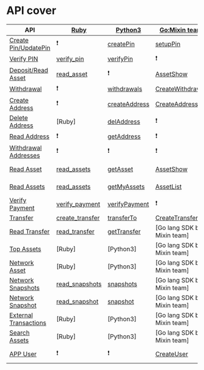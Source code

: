 # API cover


| API |[Ruby](https://github.com/an-lee/mixin_bot)| [Python3](https://github.com/includeleec/mixin-python3-sdk)|[Go:Mixin team](https://github.com/MixinNetwork/bot-api-go-client)| [Go:MooooonStar](https://github.com/MooooonStar/mixin-sdk-go)| [Java](http://github.com/qige-one/mixin_java_sdk)| [PHP](https://github.com/ExinOne/mixin-sdk-php)| [Node.js:Wangshijun](http://github.com/wangshijun/mixin-node-client)|[Node.js:Virushuo](https://github.com/virushuo/mixin-node)| [Csharp](https://github.com/ibigbug/Mixin-SDK-CSharp)|
|--|--|--|--|--|--|--|--|--|--|
|[Create Pin/UpdatePin](https://developers.mixin.one/api/alpha-mixin-network/create-pin/)|❗|[createPin](https://github.com/includeleec/mixin-python3-sdk/blob/631094e95b5b405b033fb200c5f0314a6aee5205/mixin_api.py#L339)|[setupPin](https://github.com/MixinNetwork/bot-api-go-client/blob/0a312e20e4595767b8df29cc4289cb1b36ed1571/examples/wallet.go#L68)|[CreatePIN](https://github.com/MooooonStar/mixin-sdk-go/blob/86ceb8befd01e7fc7004f161cd1abf3ac69e4bf3/network/network.go#L15)|❗|[updatePin](https://github.com/ExinOne/mixin-sdk-php/blob/c8b895fa459c4a1594435ddc7ffdead719d33a63/src/Apis/Pin.php#L21)|[endpoint](https://github.com/wangshijun/mixin-node-client/blob/0fa893441f900bb0db65788507c293aba11f00d3/lib/endpoints.js#L181)|[updatePin](https://github.com/virushuo/mixin-node/blob/3c4d0749cd5b0c73d9d10bdadd21f13f34d1c9ff/account.js#L30)|[CreatePin](https://github.com/ibigbug/Mixin-SDK-CSharp/blob/aa4d8855fb8f6d13af67b77a777a240702fb1e8a/Mixin.Network/Network.cs#L20)|
| [Verify PIN](https://developers.mixin.one/api/alpha-mixin-network/verify-pin/)|[verify_pin](https://github.com/an-lee/mixin_bot/blob/8bf4ee4e8f1d46e897275760147fa02aaab35d62/lib/mixin_bot/api/pin.rb#L4)|[verifyPin](https://github.com/includeleec/mixin-python3-sdk/blob/631094e95b5b405b033fb200c5f0314a6aee5205/mixin_api.py#L353)|❗| [VerifyPIN](https://github.com/MooooonStar/mixin-sdk-go/blob/86ceb8befd01e7fc7004f161cd1abf3ac69e4bf3/network/network.go#L30)|❗| [verifyPin](https://github.com/ExinOne/mixin-sdk-php/blob/c8b895fa459c4a1594435ddc7ffdead719d33a63/src/Apis/Pin.php#L38)| [verifyPin](https://github.com/wangshijun/mixin-node-client/blob/0fa893441f900bb0db65788507c293aba11f00d3/lib/endpoints.js#L167)|❗| [VerifyPin](https://github.com/ibigbug/Mixin-SDK-CSharp/blob/aa4d8855fb8f6d13af67b77a777a240702fb1e8a/Mixin.Network/Network.cs#L10)|
| [Deposit/Read Asset](https://developers.mixin.one/api/alpha-mixin-network/deposit/) |[read_asset](https://github.com/an-lee/mixin_bot/blob/8bf4ee4e8f1d46e897275760147fa02aaab35d62/lib/mixin_bot/api/me.rb#L29)| ❗|[AssetShow](https://github.com/MixinNetwork/bot-api-go-client/blob/0a312e20e4595767b8df29cc4289cb1b36ed1571/asset.go#L46)| [Deposit](https://github.com/MooooonStar/mixin-sdk-go/blob/86ceb8befd01e7fc7004f161cd1abf3ac69e4bf3/network/network.go#L42), [ReadAsset](https://github.com/MooooonStar/mixin-sdk-go/blob/86ceb8befd01e7fc7004f161cd1abf3ac69e4bf3/network/user.go#L113)|❗|[deposit](https://github.com/ExinOne/mixin-sdk-php/blob/3491a33cb70ce298f0b14ba3c907da15cd01f1fc/config/config.php#L45) , [getAsset](https://github.com/ExinOne/mixin-sdk-php/blob/3491a33cb70ce298f0b14ba3c907da15cd01f1fc/config/config.php#L89)| [deposit](https://github.com/wangshijun/mixin-node-client/blob/0fa893441f900bb0db65788507c293aba11f00d3/lib/endpoints.js#L122), [getAsset](https://github.com/wangshijun/mixin-node-client/blob/0fa893441f900bb0db65788507c293aba11f00d3/lib/endpoints.js#L15)|[readAssets](https://github.com/virushuo/mixin-node/blob/bb75b6ac7daed12c8833feff54be399267656cf1/index.js#L96)| [Deposit](https://github.com/ibigbug/Mixin-SDK-CSharp/blob/aa4d8855fb8f6d13af67b77a777a240702fb1e8a/Mixin.Network/Network.cs#L36), [ReadAsset](https://github.com/ibigbug/Mixin-SDK-CSharp/blob/aa4d8855fb8f6d13af67b77a777a240702fb1e8a/Mixin.Network/Network.cs#L107)|
| [Withdrawal](https://developers.mixin.one/api/alpha-mixin-network/withdrawal/) |❗| [withdrawals](https://github.com/includeleec/mixin-python3-sdk/blob/631094e95b5b405b033fb200c5f0314a6aee5205/mixin_api.py#L372)|[CreateWithdrawal](https://github.com/MixinNetwork/bot-api-go-client/blob/76dedacc3f403d486957cff831b1877f707f263d/withdrawal.go#L18)| [Withdrawal](https://github.com/MooooonStar/mixin-sdk-go/blob/86ceb8befd01e7fc7004f161cd1abf3ac69e4bf3/network/user.go#L55)| [Java]| [withdrawal](https://github.com/ExinOne/mixin-sdk-php/blob/c5753262672a162fddd77af94e0aa1e22c1ccbf2/src/Apis/Wallet.php#L178)| [withdraw](https://github.com/wangshijun/mixin-node-client/blob/0fa893441f900bb0db65788507c293aba11f00d3/lib/endpoints.js#L98)|❗| [Withdrawal](https://github.com/ibigbug/Mixin-SDK-CSharp/blob/aa4d8855fb8f6d13af67b77a777a240702fb1e8a/Mixin.Network/Network.cs#L73)|
| [Create Address](https://developers.mixin.one/api/alpha-mixin-network/create-address/)|❗| [createAddress](https://github.com/includeleec/mixin-python3-sdk/blob/631094e95b5b405b033fb200c5f0314a6aee5205/mixin_api.py#L393)|[CreateAddress](https://github.com/MixinNetwork/bot-api-go-client/blob/0a312e20e4595767b8df29cc4289cb1b36ed1571/address.go#L29)| [CreateAddress](https://github.com/MooooonStar/mixin-sdk-go/blob/86ceb8befd01e7fc7004f161cd1abf3ac69e4bf3/network/network.go#L73)| [Java]|[createAddress](https://github.com/ExinOne/mixin-sdk-php/blob/c5753262672a162fddd77af94e0aa1e22c1ccbf2/src/Apis/Wallet.php#L25)|[createWithdrawAddress](https://github.com/wangshijun/mixin-node-client/blob/0fa893441f900bb0db65788507c293aba11f00d3/lib/endpoints.js#L48)|[Node.js by Virushuo]| [CreateAddress](https://github.com/ibigbug/Mixin-SDK-CSharp/blob/aa4d8855fb8f6d13af67b77a777a240702fb1e8a/Mixin.Network/Network.cs#L52)|
| [Delete Address](https://developers.mixin.one/api/alpha-mixin-network/delete-address/) |[Ruby]| [delAddress](https://github.com/includeleec/mixin-python3-sdk/blob/631094e95b5b405b033fb200c5f0314a6aee5205/mixin_api.py#L411)|❗| [DeleteAddress](https://github.com/MooooonStar/mixin-sdk-go/blob/86ceb8befd01e7fc7004f161cd1abf3ac69e4bf3/network/network.go#L95)| [Java]| [deleteAddress](https://github.com/ExinOne/mixin-sdk-php/blob/c5753262672a162fddd77af94e0aa1e22c1ccbf2/src/Apis/Wallet.php#L115)| [deleteWithdrawAddress](https://github.com/wangshijun/mixin-node-client/blob/0fa893441f900bb0db65788507c293aba11f00d3/lib/endpoints.js#L81)|❗| [DeleteAddress](https://github.com/ibigbug/Mixin-SDK-CSharp/blob/aa4d8855fb8f6d13af67b77a777a240702fb1e8a/Mixin.Network/Network.cs#L92)|
| [Read Address](https://developers.mixin.one/api/alpha-mixin-network/read-address/) |❗| [getAddress](https://github.com/includeleec/mixin-python3-sdk/blob/631094e95b5b405b033fb200c5f0314a6aee5205/mixin_api.py#L423)|❗| [ReadAddress](https://github.com/MooooonStar/mixin-sdk-go/blob/86ceb8befd01e7fc7004f161cd1abf3ac69e4bf3/network/network.go#L110)| [Java]| [readAddress](https://github.com/ExinOne/mixin-sdk-php/blob/c5753262672a162fddd77af94e0aa1e22c1ccbf2/src/Apis/Wallet.php#L100)| ?|❗| [GetAddress](https://github.com/ibigbug/Mixin-SDK-CSharp/blob/aa4d8855fb8f6d13af67b77a777a240702fb1e8a/Mixin.Network/Network.cs#L102)|
| [Withdrawal Addresses](https://developers.mixin.one/api/alpha-mixin-network/withdrawal-addresses/)|❗|❗|❗| [WithdrawalAddresses](https://github.com/MooooonStar/mixin-sdk-go/blob/86ceb8befd01e7fc7004f161cd1abf3ac69e4bf3/network/network.go#L106)| [Java]| [readAddresses](https://github.com/ExinOne/mixin-sdk-php/blob/c5753262672a162fddd77af94e0aa1e22c1ccbf2/src/Apis/Wallet.php#L86)| [getWithdrawAddress](https://github.com/wangshijun/mixin-node-client/blob/0fa893441f900bb0db65788507c293aba11f00d3/lib/endpoints.js#L39)|❗| ❗|
| [Read Asset](https://developers.mixin.one/api/alpha-mixin-network/read-asset/) |[read_assets](https://github.com/an-lee/mixin_bot/blob/8bf4ee4e8f1d46e897275760147fa02aaab35d62/lib/mixin_bot/api/me.rb#L29)| [getAsset](https://github.com/includeleec/mixin-python3-sdk/blob/631094e95b5b405b033fb200c5f0314a6aee5205/mixin_api.py#L464)|[AssetShow](https://github.com/MixinNetwork/bot-api-go-client/blob/0a312e20e4595767b8df29cc4289cb1b36ed1571/asset.go#L46)| [ReadAsset](https://github.com/MooooonStar/mixin-sdk-go/blob/86ceb8befd01e7fc7004f161cd1abf3ac69e4bf3/network/network.go#L114)|❗| [readAsset](https://github.com/ExinOne/mixin-sdk-php/blob/c5753262672a162fddd77af94e0aa1e22c1ccbf2/src/Apis/Wallet.php#L147)| [getAsset](https://github.com/wangshijun/mixin-node-client/blob/0fa893441f900bb0db65788507c293aba11f00d3/lib/endpoints.js#L15)|[Node.js by Virushuo]| [ReadAsset](https://github.com/ibigbug/Mixin-SDK-CSharp/blob/aa4d8855fb8f6d13af67b77a777a240702fb1e8a/Mixin.Network/Network.cs#L107)|
| [Read Assets](https://developers.mixin.one/api/alpha-mixin-network/read-assets/) |[read_assets](https://github.com/an-lee/mixin_bot/blob/8bf4ee4e8f1d46e897275760147fa02aaab35d62/lib/mixin_bot/api/me.rb#L22)| [getMyAssets](https://github.com/includeleec/mixin-python3-sdk/blob/631094e95b5b405b033fb200c5f0314a6aee5205/mixin_api.py#L237)|[AssetList](https://github.com/MixinNetwork/bot-api-go-client/blob/0a312e20e4595767b8df29cc4289cb1b36ed1571/asset.go#L22)| [ReadAssets](https://github.com/MooooonStar/mixin-sdk-go/blob/86ceb8befd01e7fc7004f161cd1abf3ac69e4bf3/network/network.go#L118)| [Java]| [readAssets](https://github.com/ExinOne/mixin-sdk-php/blob/c5753262672a162fddd77af94e0aa1e22c1ccbf2/src/Apis/Wallet.php#L135)| [getAssets](https://github.com/wangshijun/mixin-node-client/blob/0fa893441f900bb0db65788507c293aba11f00d3/lib/endpoints.js#L11)|[Node.js by Virushuo]| [ReadAssets](https://github.com/ibigbug/Mixin-SDK-CSharp/blob/aa4d8855fb8f6d13af67b77a777a240702fb1e8a/Mixin.Network/Network.cs#L112)|
| [Verify Payment](https://developers.mixin.one/api/alpha-mixin-network/verify-payment/)|[verify_payment](https://github.com/an-lee/mixin_bot/blob/8bf4ee4e8f1d46e897275760147fa02aaab35d62/lib/mixin_bot/api/payment.rb#L14)| [verifyPayment](https://github.com/includeleec/mixin-python3-sdk/blob/631094e95b5b405b033fb200c5f0314a6aee5205/mixin_api.py#L450)|❗| [VarifyPayment](https://github.com/MooooonStar/mixin-sdk-go/blob/86ceb8befd01e7fc7004f161cd1abf3ac69e4bf3/network/network.go#L124)| [Java]| [verifyPayment](https://github.com/ExinOne/mixin-sdk-php/blob/c5753262672a162fddd77af94e0aa1e22c1ccbf2/src/Apis/Wallet.php#L238)| [verifyPayment](https://github.com/wangshijun/mixin-node-client/blob/0fa893441f900bb0db65788507c293aba11f00d3/lib/endpoints.js#L254)|[Node.js by Virushuo]| [VerifyPayment](https://github.com/ibigbug/Mixin-SDK-CSharp/blob/aa4d8855fb8f6d13af67b77a777a240702fb1e8a/Mixin.Network/Network.cs#L117)|
| [Transfer](https://developers.mixin.one/api/alpha-mixin-network/transfer/) |[create_transfer](https://github.com/an-lee/mixin_bot/blob/8bf4ee4e8f1d46e897275760147fa02aaab35d62/lib/mixin_bot/api/transfer.rb#L4)| [transferTo](https://github.com/includeleec/mixin-python3-sdk/blob/631094e95b5b405b033fb200c5f0314a6aee5205/mixin_api.py#L429)|[CreateTransfer](https://github.com/MixinNetwork/bot-api-go-client/blob/d9ba64afb222b7603343a18f7a3184337d28490d/transfer.go#L19)| [Transfer](https://github.com/MooooonStar/mixin-sdk-go/blob/86ceb8befd01e7fc7004f161cd1abf3ac69e4bf3/network/network.go#L136)| [transferTo](https://github.com/qige-one/mixin_java_sdk/blob/7737a800189ebd9d0d7c008d195ea109c0f30f59/src/main/java/one/mixin/api/MixinBot.java#L123)| [transfer](https://github.com/ExinOne/mixin-sdk-php/blob/c5753262672a162fddd77af94e0aa1e22c1ccbf2/src/Apis/Wallet.php#L206)| [createTransfer](https://github.com/wangshijun/mixin-node-client/blob/0fa893441f900bb0db65788507c293aba11f00d3/lib/endpoints.js#L206)|[transferFromBot](https://github.com/virushuo/mixin-node/blob/bb75b6ac7daed12c8833feff54be399267656cf1/index.js#L46)| [Transfer](https://github.com/ibigbug/Mixin-SDK-CSharp/blob/aa4d8855fb8f6d13af67b77a777a240702fb1e8a/Mixin.Network/Network.cs#L129)|
| [Read Transfer](https://developers.mixin.one/api/alpha-mixin-network/read-transfer/)|[read_transfer](https://github.com/an-lee/mixin_bot/blob/8bf4ee4e8f1d46e897275760147fa02aaab35d62/lib/mixin_bot/api/transfer.rb#L29)| [getTransfer](https://github.com/includeleec/mixin-python3-sdk/blob/631094e95b5b405b033fb200c5f0314a6aee5205/mixin_api.py#L444)|[Go lang SDK by Mixin team]| [ReadTransfer](https://github.com/MooooonStar/mixin-sdk-go/blob/86ceb8befd01e7fc7004f161cd1abf3ac69e4bf3/network/network.go#L157)| ❗| ❗| [getTransfer](https://github.com/wangshijun/mixin-node-client/blob/0fa893441f900bb0db65788507c293aba11f00d3/lib/endpoints.js#L245)|❗| [GetTransfer](https://github.com/ibigbug/Mixin-SDK-CSharp/blob/aa4d8855fb8f6d13af67b77a777a240702fb1e8a/Mixin.Network/Network.cs#L147)|
| [Top Assets](https://developers.mixin.one/api/alpha-mixin-network/network/)|[Ruby]| [Python3]|[Go lang SDK by Mixin team]| [Go lang SDK by community]| [Java]| [PHP]| [Node.js by Wangshijun]|[Node.js by Virushuo]| [Csharp]|
| [Network Asset](https://developers.mixin.one/api/alpha-mixin-network/network-asset/)|[Ruby]| [Python3]|[Go lang SDK by Mixin team]| [Go lang SDK by community]| [Java]| [PHP]| [Node.js by Wangshijun]|[Node.js by Virushuo]| [Csharp]|
| [Network Snapshots](https://developers.mixin.one/api/alpha-mixin-network/network-snapshots/)|[read_snapshots](https://github.com/an-lee/mixin_bot/blob/5fc81a7b25cde1b27ef904c583c9ea24927860c9/lib/mixin_bot/api/snapshot.rb#L4)| [snapshots](https://github.com/includeleec/mixin-python3-sdk/blob/631094e95b5b405b033fb200c5f0314a6aee5205/mixin_api.py#L512)|[Go lang SDK by Mixin team]| [Go lang SDK by community]| [Java]| [PHP]| [Node.js by Wangshijun]|[Node.js by Virushuo]| [Snapshots](https://github.com/ibigbug/Mixin-SDK-CSharp/blob/aa4d8855fb8f6d13af67b77a777a240702fb1e8a/Mixin.Network/Network.cs#L188)|
| [Network Snapshot](https://developers.mixin.one/api/alpha-mixin-network/network-snapshot/)|[read_snapshot](https://github.com/an-lee/mixin_bot/blob/5fc81a7b25cde1b27ef904c583c9ea24927860c9/lib/mixin_bot/api/snapshot.rb#L21)| [snapshot](https://github.com/includeleec/mixin-python3-sdk/blob/631094e95b5b405b033fb200c5f0314a6aee5205/mixin_api.py#L527)|[Go lang SDK by Mixin team]| [Go lang SDK by community]| [Java]| [PHP]| [Node.js by Wangshijun]|[Node.js by Virushuo]| [Snapshot](https://github.com/ibigbug/Mixin-SDK-CSharp/blob/aa4d8855fb8f6d13af67b77a777a240702fb1e8a/Mixin.Network/Network.cs#L193)|
| [External Transactions](https://developers.mixin.one/api/alpha-mixin-network/external-transactions/)|[Ruby]| [Python3]|[Go lang SDK by Mixin team]| [Go lang SDK by community]| [Java]| [PHP]| [Node.js by Wangshijun]|[Node.js by Virushuo]| [Csharp]|
| [Search Assets](https://developers.mixin.one/api/alpha-mixin-network/search-assets/)|[Ruby]| [Python3]|[Go lang SDK by Mixin team]| [Go lang SDK by community]| [Java]| [PHP]| [Node.js by Wangshijun]|[Node.js by Virushuo]| [Csharp]|
| [APP User](https://developers.mixin.one/api/alpha-mixin-network/app-user/)|❗| ❗|[CreateUser](https://github.com/MixinNetwork/bot-api-go-client/blob/d9ba64afb222b7603343a18f7a3184337d28490d/user.go#L18)| [CreateAppUser](https://github.com/MooooonStar/mixin-sdk-go/blob/86ceb8befd01e7fc7004f161cd1abf3ac69e4bf3/network/network.go#L169)| [Java]| [PHP]| [Node.js by Wangshijun]|[Node.js by Virushuo]| [CreateUser](https://github.com/ibigbug/Mixin-SDK-CSharp/blob/aa4d8855fb8f6d13af67b77a777a240702fb1e8a/Mixin.Network/Network.cs#L174)|
